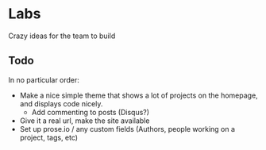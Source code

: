 Labs
====

Crazy ideas for the team to build

## Todo
In no particular order:

- Make a nice simple theme that shows a lot of projects on the homepage, and displays code nicely.
  - Add commenting to posts (Disqus?)
- Give it a real url, make the site available
- Set up prose.io / any custom fields (Authors, people working on a project, tags, etc)
